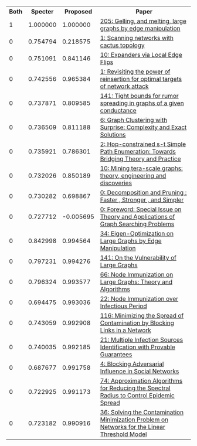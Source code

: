 <html><table><tr>
<th>Both</th>
<th>Specter</th>
<th>Proposed</th>
<th>Paper</th>
</tr>
<tr>
<td>1</td>
<td>1.000000</td>
<td>1.000000</td>
<td><a href="https://www.semanticscholar.org/paper/bc12ae48a23994a577d0910c83233b7c35d073f8">205: Gelling, and melting, large graphs by edge manipulation</a></td>
</tr>
<tr>
<td>0</td>
<td>0.754794</td>
<td>0.218575</td>
<td><a href="https://www.semanticscholar.org/paper/da7508ac44711151052eb918a349104692b387fb">1: Scanning networks with cactus topology</a></td>
</tr>
<tr>
<td>0</td>
<td>0.751091</td>
<td>0.841146</td>
<td><a href="https://www.semanticscholar.org/paper/3546f5ca12e15fa0ce9f9242a78450ba5fbe2eb6">10: Expanders via Local Edge Flips</a></td>
</tr>
<tr>
<td>0</td>
<td>0.742556</td>
<td>0.965384</td>
<td><a href="https://www.semanticscholar.org/paper/0de5afb876d4c26a77b1ddb1698a6fd6a1593419">1: Revisiting the power of reinsertion for optimal targets of network attack</a></td>
</tr>
<tr>
<td>0</td>
<td>0.737871</td>
<td>0.809585</td>
<td><a href="https://www.semanticscholar.org/paper/6fe29cb8b9bb44b6ab8f5c5de92ba8d19431634b">141: Tight bounds for rumor spreading in graphs of a given conductance</a></td>
</tr>
<tr>
<td>0</td>
<td>0.736509</td>
<td>0.811188</td>
<td><a href="https://www.semanticscholar.org/paper/978e93e461d4f49fd0c50a701c52da047faf1372">6: Graph Clustering with Surprise: Complexity and Exact Solutions</a></td>
</tr>
<tr>
<td>0</td>
<td>0.735921</td>
<td>0.786301</td>
<td><a href="https://www.semanticscholar.org/paper/a166d89a2ab9218934a95068b29b44a73961cf7f">2: Hop-constrained s-t Simple Path Enumeration: Towards Bridging Theory and Practice</a></td>
</tr>
<tr>
<td>0</td>
<td>0.732026</td>
<td>0.850189</td>
<td><a href="https://www.semanticscholar.org/paper/a43c8ed5cf91aceb89cb710e3e74b2e78b9e5c13">10: Mining tera-scale graphs: theory, engineering and discoveries</a></td>
</tr>
<tr>
<td>0</td>
<td>0.730282</td>
<td>0.698867</td>
<td><a href="https://www.semanticscholar.org/paper/b27e6f95f600804e8d8d3ffa272ee35d267474bb">0: Decomposition and Pruning : Faster , Stronger , and Simpler</a></td>
</tr>
<tr>
<td>0</td>
<td>0.727712</td>
<td>-0.005695</td>
<td><a href="https://www.semanticscholar.org/paper/4224a202a08663058c6c2dbd2b515c7171819170">0: Foreword: Special Issue on Theory and Applications of Graph Searching Problems</a></td>
</tr>
<tr>
<td>0</td>
<td>0.842998</td>
<td>0.994564</td>
<td><a href="https://www.semanticscholar.org/paper/3b8227f54a2237a0b9386d9359b7f0cf66f6af07">34: Eigen-Optimization on Large Graphs by Edge Manipulation</a></td>
</tr>
<tr>
<td>0</td>
<td>0.797231</td>
<td>0.994276</td>
<td><a href="https://www.semanticscholar.org/paper/8217e13b6215a6b3a96cb8bafb03a49dbfa7f24b">141: On the Vulnerability of Large Graphs</a></td>
</tr>
<tr>
<td>0</td>
<td>0.796324</td>
<td>0.993577</td>
<td><a href="https://www.semanticscholar.org/paper/4e085352c2d0d7080a58d27bce080fea9e76a136">66: Node Immunization on Large Graphs: Theory and Algorithms</a></td>
</tr>
<tr>
<td>0</td>
<td>0.694475</td>
<td>0.993036</td>
<td><a href="https://www.semanticscholar.org/paper/84bb08eea319b2bb6232b86ea7dc5fdd94ba5935">22: Node Immunization over Infectious Period</a></td>
</tr>
<tr>
<td>0</td>
<td>0.743059</td>
<td>0.992908</td>
<td><a href="https://www.semanticscholar.org/paper/e7d39c272d3bccfcabb60ac54b469642ac6d49ed">116: Minimizing the Spread of Contamination by Blocking Links in a Network</a></td>
</tr>
<tr>
<td>0</td>
<td>0.740035</td>
<td>0.992185</td>
<td><a href="https://www.semanticscholar.org/paper/82a38e8001920b2ed47ff8ee66f14d21acd3300f">21: Multiple Infection Sources Identification with Provable Guarantees</a></td>
</tr>
<tr>
<td>0</td>
<td>0.687677</td>
<td>0.991758</td>
<td><a href="https://www.semanticscholar.org/paper/302bdafea9bf25ebf199bc6d528d54232ee00471">4: Blocking Adversarial Influence in Social Networks</a></td>
</tr>
<tr>
<td>0</td>
<td>0.722925</td>
<td>0.991173</td>
<td><a href="https://www.semanticscholar.org/paper/25296b90716c87a6373be8db92552904c42c9921">74: Approximation Algorithms for Reducing the Spectral Radius to Control Epidemic Spread</a></td>
</tr>
<tr>
<td>0</td>
<td>0.723182</td>
<td>0.990916</td>
<td><a href="https://www.semanticscholar.org/paper/f39aec65adba416b52733f1ebad072415c25a40f">36: Solving the Contamination Minimization Problem on Networks for the Linear Threshold Model</a></td>
</tr>
</table></html>
